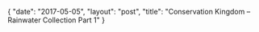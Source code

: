{
   "date": "2017-05-05",
   "layout": "post",
   "title": "Conservation Kingdom – Rainwater Collection Part 1"
}

